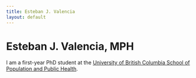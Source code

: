 ```yaml
---
title: Esteban J. Valencia
layout: default
---
```


# Esteban J. Valencia, MPH
I am a first-year PhD student at the [University of British Columbia School of Population and Public Health](https://www.spph.ubc.ca/).
